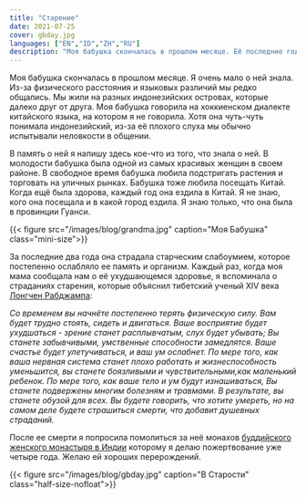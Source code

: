 ```yaml
---
title: "Старение"
date: 2021-07-25
cover: gbday.jpg
languages: ["EN","ID","ZH","RU"]
description: "Моя бабушка скончалась в прошлом месяце. Её последние годы показали мне страдания старения..."
---
```


Моя бабушка скончалась в прошлом месяце. Я очень мало о ней знала.
Из-за физического расстояния и языковых различий мы редко общались. 
Мы жили на разных индонезийских островах, которые далеко друг от друга.
Моя бабушка говорила на хоккиенском диалекте китайского языка, на котором я не говорила.
Хотя она чуть-чуть понимала индонезийский, из-за её плохого слуха
мы обычно испытывали неловкости в общении. 

В память о ней я напишу здесь кое-что из того, что знала о ней.
В молодости бабушка была одной из самых красивых женщин в своем районе.
В свободное время бабушка любила подстригать растения и торговать на уличных рынках.
Бабушка тоже любила посещать Китай.
Когда ещё была здорова, каждый год она ездила в Китай.
Я не знаю, кого она посещала и в какой город ездила. Я знаю только, что она была в провинции Гуанси.

{{< figure src="/images/blog/grandma.jpg" caption="Моя Бабушка" class="mini-size">}}

За последние два года
она страдала старческим слабоумием, которое постепенно ослабляло ее память и организм.
Каждый раз, когда моя мама сообщала нам о её ухудшающемся здоровье, 
я вспоминала о страданиях старения,
которые объяснил тибетский ученый XIV века [Лонгчен Рабджампа](https://en.wikipedia.org/wiki/Longchenpa):


*Со временем вы начнёте постепенно терять физическую силу.
Вам будет трудно стоять, сидеть и двигаться. 
Ваше восприятие будет ухудшаться - зрение станет расплывчатым, слух будет убывать;
Вы станете забывчивыми, умственные способности замедлятся. 
Ваше счастье будет улетучиваться, и ваш ум ослабнет. 
По мере того, как ваша нервная система станет плохо работать и жизнеспособность уменьшится, 
вы станете боязливыми и чувствительными,как маленький ребенок. 
По мере того, как ваше тело и ум будут изнашиваться,
Вы станете подвержены многим болезням и травмами.
В результате, вы станете обузой для всех.
Вы будете говорить, что хотите умереть, 
но на самом деле будете страшиться смерти, что добавит душевных страданий.*

После ее смерти
я попросила помолиться за неё монахов [буддийского женского монастыря в Индии](https://tenzinpalmo.com/)
которому я делаю пожертвование уже четыре года.
Желаю ей хороших перерождений.

{{< figure src="/images/blog/gbday.jpg" caption="В Старости" class="half-size-nofloat">}}
